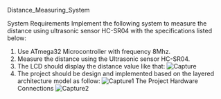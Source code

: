 Distance_Measuring_System

System Requirements
Implement the following system to measure the distance using ultrasonic sensor HC-SR04 with the specifications listed below:
1. Use ATmega32 Microcontroller with frequency 8Mhz.
2. Measure the distance using the Ultrasonic sensor HC-SR04.
3. The LCD should display the distance value like that:
![Capture](https://github.com/Marcoyacoub01/Distance_Measuring_System/assets/118049131/822e99c8-e7ea-46e9-81a9-642949a5f253)
5. The project should be design and implemented based on the layered architecture model as follow:
![Capture1](https://github.com/Marcoyacoub01/Distance_Measuring_System/assets/118049131/ce85cb17-d1a7-4929-b48e-379f5d74f28c)
The Project Hardware Connections
![Capture2](https://github.com/Marcoyacoub01/Distance_Measuring_System/assets/118049131/9c82a7c8-8740-45de-85a8-4e37cf49e482)


